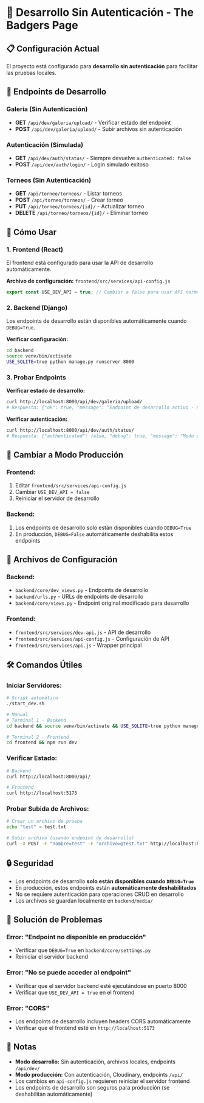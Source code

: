 # 🚀 Desarrollo Sin Autenticación - The Badgers Page

## 📋 Configuración Actual

El proyecto está configurado para **desarrollo sin autenticación** para facilitar las pruebas locales.

## 🔧 Endpoints de Desarrollo

### **Galería (Sin Autenticación)**
- **GET** `/api/dev/galeria/upload/` - Verificar estado del endpoint
- **POST** `/api/dev/galeria/upload/` - Subir archivos sin autenticación

### **Autenticación (Simulada)**
- **GET** `/api/dev/auth/status/` - Siempre devuelve `authenticated: false`
- **POST** `/api/dev/auth/login/` - Login simulado exitoso

### **Torneos (Sin Autenticación)**
- **GET** `/api/torneo/torneos/` - Listar torneos
- **POST** `/api/torneo/torneos/` - Crear torneo
- **PUT** `/api/torneo/torneos/{id}/` - Actualizar torneo
- **DELETE** `/api/torneo/torneos/{id}/` - Eliminar torneo

## 🎯 Cómo Usar

### **1. Frontend (React)**
El frontend está configurado para usar la API de desarrollo automáticamente.

**Archivo de configuración:** `frontend/src/services/api-config.js`
```javascript
export const USE_DEV_API = true; // Cambiar a false para usar API normal
```

### **2. Backend (Django)**
Los endpoints de desarrollo están disponibles automáticamente cuando `DEBUG=True`.

**Verificar configuración:**
```bash
cd backend
source venv/bin/activate
USE_SQLITE=true python manage.py runserver 8000
```

### **3. Probar Endpoints**

**Verificar estado de desarrollo:**
```bash
curl http://localhost:8000/api/dev/galeria/upload/
# Respuesta: {"ok": true, "message": "Endpoint de desarrollo activo - no requiere autenticación", "debug": true}
```

**Verificar autenticación:**
```bash
curl http://localhost:8000/api/dev/auth/status/
# Respuesta: {"authenticated": false, "debug": true, "message": "Modo desarrollo - sin autenticación requerida"}
```

## 🔄 Cambiar a Modo Producción

### **Frontend:**
1. Editar `frontend/src/services/api-config.js`
2. Cambiar `USE_DEV_API = false`
3. Reiniciar el servidor de desarrollo

### **Backend:**
1. Los endpoints de desarrollo solo están disponibles cuando `DEBUG=True`
2. En producción, `DEBUG=False` automáticamente deshabilita estos endpoints

## 📁 Archivos de Configuración

### **Backend:**
- `backend/core/dev_views.py` - Endpoints de desarrollo
- `backend/urls.py` - URLs de endpoints de desarrollo
- `backend/core/views.py` - Endpoint original modificado para desarrollo

### **Frontend:**
- `frontend/src/services/dev-api.js` - API de desarrollo
- `frontend/src/services/api-config.js` - Configuración de API
- `frontend/src/services/api.js` - Wrapper principal

## 🛠️ Comandos Útiles

### **Iniciar Servidores:**
```bash
# Script automático
./start_dev.sh

# Manual
# Terminal 1 - Backend
cd backend && source venv/bin/activate && USE_SQLITE=true python manage.py runserver 8000

# Terminal 2 - Frontend
cd frontend && npm run dev
```

### **Verificar Estado:**
```bash
# Backend
curl http://localhost:8000/api/

# Frontend
curl http://localhost:5173
```

### **Probar Subida de Archivos:**
```bash
# Crear un archivo de prueba
echo "test" > test.txt

# Subir archivo (usando endpoint de desarrollo)
curl -X POST -F "nombre=test" -F "archivo=@test.txt" http://localhost:8000/api/dev/galeria/upload/
```

## 🔒 Seguridad

- Los endpoints de desarrollo **solo están disponibles cuando `DEBUG=True`**
- En producción, estos endpoints están **automáticamente deshabilitados**
- No se requiere autenticación para operaciones CRUD en desarrollo
- Los archivos se guardan localmente en `backend/media/`

## 🐛 Solución de Problemas

### **Error: "Endpoint no disponible en producción"**
- Verificar que `DEBUG=True` en `backend/core/settings.py`
- Reiniciar el servidor backend

### **Error: "No se puede acceder al endpoint"**
- Verificar que el servidor backend esté ejecutándose en puerto 8000
- Verificar que `USE_DEV_API = true` en el frontend

### **Error: "CORS"**
- Los endpoints de desarrollo incluyen headers CORS automáticamente
- Verificar que el frontend esté en `http://localhost:5173`

## 📝 Notas

- **Modo desarrollo:** Sin autenticación, archivos locales, endpoints `/api/dev/`
- **Modo producción:** Con autenticación, Cloudinary, endpoints `/api/`
- Los cambios en `api-config.js` requieren reiniciar el servidor frontend
- Los endpoints de desarrollo son seguros para producción (se deshabilitan automáticamente)

